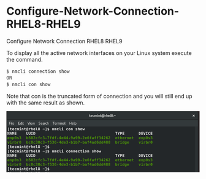 # Configure-Network-Connection-RHEL8-RHEL9
Configure Network Connection RHEL8 RHEL9

To display all the active network interfaces on your Linux system execute the command.
```bash
$ nmcli connection show
OR
$ nmcli con show
```

Note that con is the truncated form of connection and you will still end up with the same result as shown.

![Check](images/Check-Active-Network-Interfaces.png)
